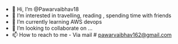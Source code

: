 - 👋 Hi, I’m @Pawarvaibhav18
- 👀 I’m interested in travelling, reading , spending time with friends 
- 🌱 I’m currently learning AWS devops
- 💞️ I’m looking to collaborate on ...
- 📫 How to reach to me - Via mail # pawarvaibhav162@gmail.com

<!---
Pawarvaibhav18/Pawarvaibhav18 is a ✨ special ✨ repository because its `README.md` (this file) appears on your GitHub profile.
You can click the Preview link to take a look at your changes.
--->

